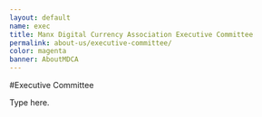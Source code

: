 ```yaml
---
layout: default
name: exec
title: Manx Digital Currency Association Executive Committee
permalink: about-us/executive-committee/
color: magenta
banner: AboutMDCA
---
```


#Executive Committee

Type here.